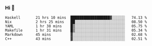 ### Hi 👋

<!--START_SECTION:waka-->

```text
Haskell       21 hrs 10 mins  ██████████████████▓░░░░░░   74.13 %
Nix           2 hrs 25 mins   ██░░░░░░░░░░░░░░░░░░░░░░░   08.50 %
YAML          1 hr 38 mins    █▒░░░░░░░░░░░░░░░░░░░░░░░   05.75 %
Makefile      1 hr 31 mins    █▒░░░░░░░░░░░░░░░░░░░░░░░   05.34 %
Markdown      45 mins         ▓░░░░░░░░░░░░░░░░░░░░░░░░   02.68 %
C++           43 mins         ▓░░░░░░░░░░░░░░░░░░░░░░░░   02.51 %
```

<!--END_SECTION:waka-->
